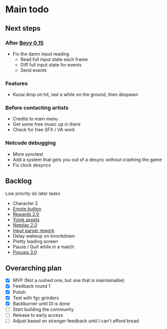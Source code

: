 # Main todo

## Next steps

### After [Bevy 0.15](/docs/tasks/backlog/bevy_0.15.md)

- Fix the damn input reading
  - Read full input state each frame
  - Diff full input state for events
  - Send events

### Features

- Kunai drop on hit, last a while on the ground, then despawn

### Before contacting artists

- Credits to main menu
- Get some free music up in there
- Check for free SFX / VA work

### Netcode debugging

- More synctest
- Add a system that gets you out of a desync without crashing the game
- Fix clock desyncs

## Backlog

Low priority do later tasks

- Character 2
- [Emote button](/docs/tasks/backlog/emote_button.md)
- [Rewards 2.0](/docs/tasks/backlog/rewards_2.0.md)
- [Yoink assets](/docs/tasks/backlog/yoink_assets.md)
- [Netplay 2.0](/docs/tasks/backlog/netplay_2.0.md)
- [Input parser rework](/docs/tasks/backlog/input_parser_rework.md)
- Delay wakeup on knockdown
- Pretty loading screen
- Pause / Quit while in a match
- [Popups 3.0](/docs/tasks/backlog/popups_3.0.md)

## Overarching plan

- [x] MVP (Not a rushed one, but one that is maintainable)
- [x] Feedback round 1
- [x] Polish
- [x] Test with fgc grinders
- [x] Backburner until DI is done
- [ ] Start building the community
- [ ] Release to early access
- [ ] Adjust based on stranger feedback until I can't afford bread
